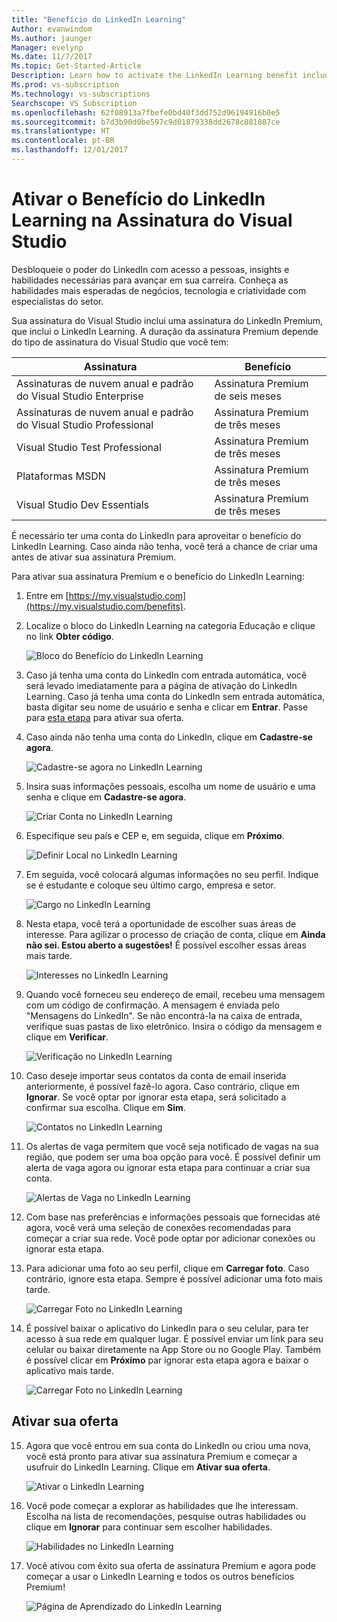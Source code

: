 ```yaml
---
title: "Benefício do LinkedIn Learning"
Author: evanwindom
Ms.author: jaunger
Manager: evelynp
Ms.date: 11/7/2017
Ms.topic: Get-Started-Article
Description: Learn how to activate the LinkedIn Learning benefit included as part of a Premium subscription included in your Visual Studio subscription.
Ms.prod: vs-subscription
Ms.technology: vs-subscriptions
Searchscope: VS Subscription
ms.openlocfilehash: 62f08913a7fbefe0bd40f3dd752d96194916b0e5
ms.sourcegitcommit: b7d3b90d0be597c9d01879338dd2678c881087ce
ms.translationtype: HT
ms.contentlocale: pt-BR
ms.lasthandoff: 12/01/2017
---
```

# <a name="activating-the-linkedin-learning-benefit-in-your-visual-studio-subscription"></a>Ativar o Benefício do LinkedIn Learning na Assinatura do Visual Studio

Desbloqueie o poder do LinkedIn com acesso a pessoas, insights e habilidades necessárias para avançar em sua carreira.  Conheça as habilidades mais esperadas de negócios, tecnologia e criatividade com especialistas do setor.

Sua assinatura do Visual Studio inclui uma assinatura do LinkedIn Premium, que inclui o LinkedIn Learning.  A duração da assinatura Premium depende do tipo de assinatura do Visual Studio que você tem:

| Assinatura                                                     | Benefício                      |
|------------------------------------------------------------------|------------------------------|
| Assinaturas de nuvem anual e padrão do Visual Studio Enterprise   | Assinatura Premium de seis meses |
| Assinaturas de nuvem anual e padrão do Visual Studio Professional | Assinatura Premium de três meses |
| Visual Studio Test Professional                                  | Assinatura Premium de três meses |
| Plataformas MSDN                                                   | Assinatura Premium de três meses |
| Visual Studio Dev Essentials                                     | Assinatura Premium de três meses | 

É necessário ter uma conta do LinkedIn para aproveitar o benefício do LinkedIn Learning.  Caso ainda não tenha, você terá a chance de criar uma antes de ativar sua assinatura Premium.  

Para ativar sua assinatura Premium e o benefício do LinkedIn Learning:
1. Entre em [https://my.visualstudio.com](https://my.visualstudio.com/benefits).

2. Localize o bloco do LinkedIn Learning na categoria Educação e clique no link **Obter código**.

    ![Bloco do Benefício do LinkedIn Learning](_img\vs-linkedin\vs-linkedin-3-month-tile.png)


3. Caso já tenha uma conta do LinkedIn com entrada automática, você será levado imediatamente para a página de ativação do LinkedIn Learning.  Caso já tenha uma conta do LinkedIn sem entrada automática, basta digitar seu nome de usuário e senha e clicar em **Entrar**.  Passe para [esta etapa](#activate-your-offer) para ativar sua oferta.


4. Caso ainda não tenha uma conta do LinkedIn, clique em **Cadastre-se agora**.  

    ![Cadastre-se agora no LinkedIn Learning](_img\vs-linkedin\vs-linkedin-join-now.png)

5. Insira suas informações pessoais, escolha um nome de usuário e uma senha e clique em **Cadastre-se agora**. 

    ![Criar Conta no LinkedIn Learning](_img\vs-linkedin\vs-linkedin-create-account.png)

6. Especifique seu país e CEP e, em seguida, clique em **Próximo**.  

    ![Definir Local no LinkedIn Learning](_img\vs-linkedin\vs-linkedin-set-location.png)

7. Em seguida, você colocará algumas informações no seu perfil.  Indique se é estudante e coloque seu último cargo, empresa e setor. 

    ![Cargo no LinkedIn Learning](_img\vs-linkedin\vs-linkedin-role.png)

8. Nesta etapa, você terá a oportunidade de escolher suas áreas de interesse.  Para agilizar o processo de criação de conta, clique em **Ainda não sei.  Estou aberto a sugestões!**  É possível escolher essas áreas mais tarde.

    ![Interesses no LinkedIn Learning](_img\vs-linkedin\vs-linkedin-interests.png)

9.  Quando você forneceu seu endereço de email, recebeu uma mensagem com um código de confirmação.  A mensagem é enviada pelo "Mensagens do LinkedIn".  Se não encontrá-la na caixa de entrada, verifique suas pastas de lixo eletrônico.  Insira o código da mensagem e clique em **Verificar**.  

    ![Verificação no LinkedIn Learning](_img\vs-linkedin\vs-linkedin-verify.png)

10. Caso deseje importar seus contatos da conta de email inserida anteriormente, é possível fazê-lo agora.  Caso contrário, clique em **Ignorar**. Se você optar por ignorar esta etapa, será solicitado a confirmar sua escolha.  Clique em **Sim**.

    ![Contatos no LinkedIn Learning](_img\vs-linkedin\vs-linkedin-contacts.png)

11. Os alertas de vaga permitem que você seja notificado de vagas na sua região, que podem ser uma boa opção para você.  É possível definir um alerta de vaga agora ou ignorar esta etapa para continuar a criar sua conta.  

    ![Alertas de Vaga no LinkedIn Learning](_img\vs-linkedin\vs-linkedin-job-alerts.png)

12. Com base nas preferências e informações pessoais que fornecidas até agora, você verá uma seleção de conexões recomendadas para começar a criar sua rede.  Você pode optar por adicionar conexões ou ignorar esta etapa.  

13. Para adicionar uma foto ao seu perfil, clique em **Carregar foto**.  Caso contrário, ignore esta etapa.  Sempre é possível adicionar uma foto mais tarde.

    ![Carregar Foto no LinkedIn Learning](_img\vs-linkedin\vs-linkedin-photo.png)

14. É possível baixar o aplicativo do LinkedIn para o seu celular, para ter acesso à sua rede em qualquer lugar.  É possível enviar um link para seu celular ou baixar diretamente na App Store ou no Google Play.  Também é possível clicar em **Próximo** par ignorar esta etapa agora e baixar o aplicativo mais tarde.  

    ![Carregar Foto no LinkedIn Learning](_img\vs-linkedin\vs-linkedin-app.png)

## <a name="activate-your-offer"></a>Ativar sua oferta
15. Agora que você entrou em sua conta do LinkedIn ou criou uma nova, você está pronto para ativar sua assinatura Premium e começar a usufruir do LinkedIn Learning.  Clique em **Ativar sua oferta**. 

    ![Ativar o LinkedIn Learning](_img\vs-linkedin\vs-linkedin-Activate1.png)


16. Você pode começar a explorar as habilidades que lhe interessam.  Escolha na lista de recomendações, pesquise outras habilidades ou clique em **Ignorar** para continuar sem escolher habilidades. 

    ![Habilidades no LinkedIn Learning](_img\vs-linkedin\vs-linkedin-skills.png)

17. Você ativou com êxito sua oferta de assinatura Premium e agora pode começar a usar o LinkedIn Learning e todos os outros benefícios Premium!

    ![Página de Aprendizado do LinkedIn Learning](_img\vs-linkedin\vs-linkedin-learning-home.png)